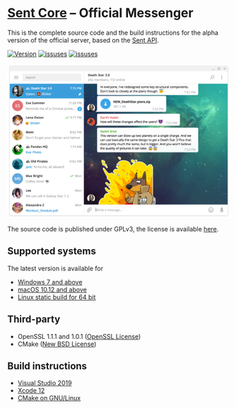 # [Sent Core][sent_core] – Official Messenger

This is the complete source code and the build instructions for the alpha version of the official server, based on the [Sent API][sent_api].

[![Version](https://badge.fury.io/gh/hanriel%2Fsent-core.svg)](https://github.com/hanriel/sentcore/releases)
[![issuses](https://img.shields.io/github/issues/hanriel/Sent-Core)](https://github.com/hanriel/Sent-Core/issues)
[![issuses](https://img.shields.io/github/license/hanriel/Sent-Core)](https://github.com/hanriel/Sent-Core/license)

[![Preview of Telegram Desktop][preview_image]][preview_image_url]

The source code is published under GPLv3, the license is available [here][license].

## Supported systems

The latest version is available for

* [Windows 7 and above]()
* [macOS 10.12 and above]()
* [Linux static build for 64 bit]()

## Third-party

* OpenSSL 1.1.1 and 1.0.1 ([OpenSSL License](https://www.openssl.org/source/license.html))
* CMake ([New BSD License](https://github.com/Kitware/CMake/blob/master/Copyright.txt))

## Build instructions

* [Visual Studio 2019][msvc]
* [Xcode 12][xcode]
* [CMake on GNU/Linux][cmake]

[//]: # (LINKS)
[sent_core]: https://github.com/hanriel/sent-core
[sent_api]: https://github.com/hanriel/sent-api
[license]: LICENSE
[msvc]: docs/building-msvc.md
[xcode]: docs/building-xcode.md
[xcode_old]: docs/building-xcode-old.md
[cmake]: docs/building-cmake.md
[preview_image]: https://github.com/telegramdesktop/tdesktop/blob/dev/docs/assets/preview.png "Preview of Telegram Desktop"
[preview_image_url]: https://raw.githubusercontent.com/hanriel/sent-core/dev/docs/assets/preview.jpeg
